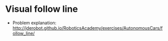 # Visual follow line
- Problem explanation: http://jderobot.github.io/RoboticsAcademy/exercises/AutonomousCars/follow_line/
